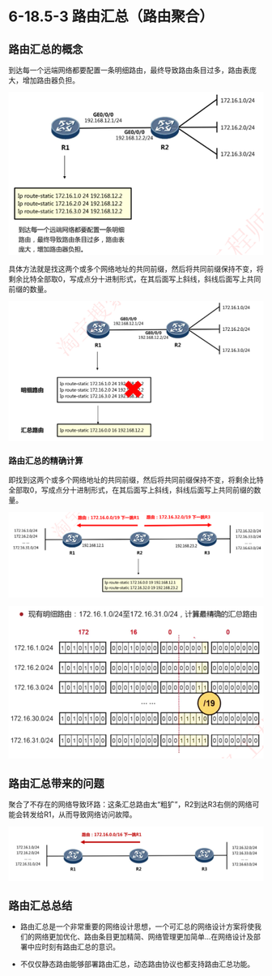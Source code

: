 # 6-18.5-3 路由汇总（路由聚合）

## 路由汇总的概念

到达每一个远端网络都要配置一条明细路由，最终导致路由条目过多，路由表庞大，增加路由器负担。

![image-20231006224635679](./assets/image-20231006224635679.png)

具体方法就是找这两个或多个网络地址的共同前缀，然后将共同前缀保持不变，将剩余比特全部取0，写成点分十进制形式，在其后面写上斜线，斜线后面写上共同前缀的数量。

![image-20231006224649575](./assets/image-20231006224649575.png)

### 路由汇总的精确计算

即找到这两个或多个网络地址的共同前缀，然后将共同前缀保持不变，将剩余比特全部取0，写成点分十进制形式，在其后面写上斜线，斜线后面写上共同前缀的数量。

![image-20231006224905898](./assets/image-20231006224905898.png)

![image-20231006224851068](./assets/image-20231006224851068.png)

## 路由汇总带来的问题

聚合了不存在的网络导致环路：这条汇总路由太“粗犷”，R2到达R3右侧的网络可能会转发给R1，从而导致网络访问故障。

![image-20231006224916681](./assets/image-20231006224916681.png)

## 路由汇总总结

- 路由汇总是一个非常重要的网络设计思想，一个可汇总的网络设计方案将使我们的网络更加优化、路由条目更加精简、网络管理更加简单...在网络设计及部署中应时刻有路由汇总的意识。

- 不仅仅静态路由能够部署路由汇总，动态路由协议也都支持路由汇总功能。